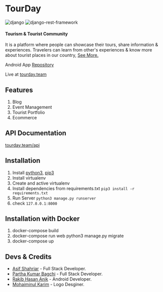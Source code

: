 # TourDay

![django](https://img.shields.io/github/pipenv/locked/dependency-version/asifo1/TourDay/django) ![django-rest-framework](https://img.shields.io/github/pipenv/locked/dependency-version/asifo1/TourDay/djangorestframework)

#### Tourism & Tourist Community

It is a platform where people can showcase their tours, share information & experiences. Travelers can learn from other's experiences & know more about tourist places in our country, [See More.](https://sites.google.com/view/touristcommunity/tourday)

Android App [Repository](https://github.com/anikrakib/TourDay)

Live at [tourday.team](https://tourday.team)

## Features

1. Blog
2. Event Management
3. Tourist Portfolio
4. Ecommerce

## API Documentation

[tourday.team/api](https://tourday.team/api)

## Installation

1. Install [python3](https://www.python.org/downloads/), [pip3](https://pip.pypa.io/en/stable/installing/)
2. Install virtualenv
3. Create and active virtualenv
4. Install dependencies from requirements.txt `pip3 install -r requirements.txt`
5. Run Server `python3 manage.py runserver`
6. check `127.0.0.1:8000`

## Installation with Docker

1. docker-compose build
2. docker-compose run web python3 manage.py migrate
3. docker-compose up

## Devs & Credits

- [Asif Shahriar](https://asifo1.github.io) - Full Stack Developer.
- [Partha Kumar Bagchi](https://github.com/pkbagchi) - Full Stack Developer.
- [Rakib Hasan Anik](https://github.com/anikrakib) - Android Developer.
- [Mohaiminul Karim](https://dribbble.com/MkAkash) - Logo Desginer.
